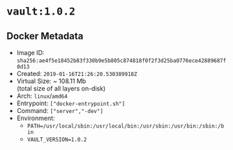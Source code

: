# `vault:1.0.2`

## Docker Metadata

- Image ID: `sha256:ae4f5e18452b83f330b9e5b805c874818f0f2f3d25ba0776ece42889687f0d13`
- Created: `2019-01-16T21:26:20.530389918Z`
- Virtual Size: ~ 108.11 Mb  
  (total size of all layers on-disk)
- Arch: `linux`/`amd64`
- Entrypoint: `["docker-entrypoint.sh"]`
- Command: `["server","-dev"]`
- Environment:
  - `PATH=/usr/local/sbin:/usr/local/bin:/usr/sbin:/usr/bin:/sbin:/bin`
  - `VAULT_VERSION=1.0.2`
